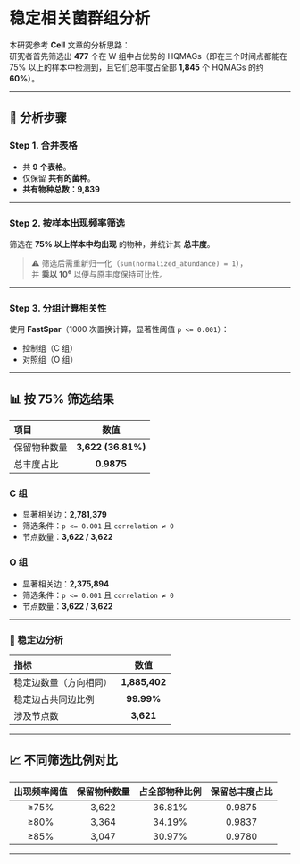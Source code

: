 # 稳定相关菌群组分析

本研究参考 **Cell** 文章的分析思路：  
研究者首先筛选出 **477** 个在 W 组中占优势的 HQMAGs（即在三个时间点都能在 75% 以上的样本中检测到，且它们总丰度占全部 **1,845** 个 HQMAGs 的约 **60%**）。

---

## 🧩 分析步骤

### Step 1. 合并表格
- 共 **9 个表格**。
- 仅保留 **共有的菌种**。
- **共有物种总数：9,839**

---

### Step 2. 按样本出现频率筛选
筛选在 **75% 以上样本中均出现** 的物种，并统计其 **总丰度**。  
> ⚠️ 筛选后需重新归一化（`sum(normalized_abundance) = 1`），  
> 并 **乘以 10⁶** 以便与原丰度保持可比性。

---

### Step 3. 分组计算相关性
使用 **FastSpar**（1000 次置换计算，显著性阈值 `p <= 0.001`）：
- 控制组（C 组）
- 对照组（O 组）

---

## 📊 按 75% 筛选结果

| 项目 | 数值 |
|:-----|:------:|
| 保留物种数量 | **3,622 (36.81%)** |
| 总丰度占比 | **0.9875** |

### **C 组**
- 显著相关边：**2,781,379**
- 筛选条件：`p <= 0.001` 且 `correlation ≠ 0`
- 节点数量：**3,622 / 3,622**

### **O 组**
- 显著相关边：**2,375,894**
- 筛选条件：`p <= 0.001` 且 `correlation ≠ 0`
- 节点数量：**3,622 / 3,622**

---

### 🔗 稳定边分析

| 指标 | 数值 |
|:------|:------:|
| 稳定边数量（方向相同） | **1,885,402** |
| 稳定边占共同边比例 | **99.99%** |
| 涉及节点数 | **3,621** |

---

## 📈 不同筛选比例对比

| 出现频率阈值 | 保留物种数量 | 占全部物种比例 | 保留总丰度占比 |
|:-------------:|:-------------:|:---------------:|:---------------:|
| ≥75% | 3,622 | 36.81% | 0.9875 |
| ≥80% | 3,364 | 34.19% | 0.9837 |
| ≥85% | 3,047 | 30.97% | 0.9780 |

---
